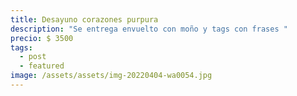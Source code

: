 ```yaml
---
title: Desayuno corazones purpura
description: "Se entrega envuelto con moño y tags con frases "
precio: $ 3500
tags:
  - post
  - featured
image: /assets/assets/img-20220404-wa0054.jpg
---
```

